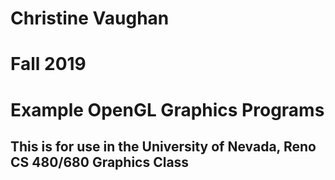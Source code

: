 # Christine Vaughan
# Fall 2019

# Example OpenGL Graphics Programs
## This is for use in the University of Nevada, Reno CS 480/680 Graphics Class
